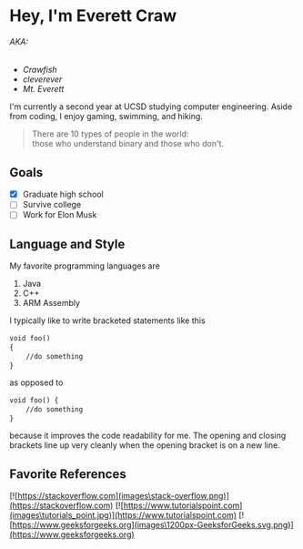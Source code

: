 # Hey, I'm Everett Craw
###### AKA:
- _Crawfish_
- _cleverever_
- _Mt. Everett_

I'm currently a second year at UCSD studying computer engineering. Aside from coding, I enjoy gaming, swimming, and hiking.

>There are 10 types of people in the world:<br />those who understand binary and those who don't.

## Goals
- [X] Graduate high school
- [ ] Survive college
- [ ] Work for Elon Musk

## Language and Style
My favorite programming languages are
1. Java
2. C++
3. ARM Assembly

I typically like to write bracketed statements like this
```
void foo()
{
    //do something
}
```
as opposed to
```
void foo() {
    //do something
}
```
because it improves the code readability for me. The opening and closing brackets line up very cleanly when the opening bracket is on a new line.

## Favorite References
[![https://stackoverflow.com](images\stack-overflow.png)](https://stackoverflow.com)
[![https://www.tutorialspoint.com](images\tutorials_point.jpg)](https://www.tutorialspoint.com)
[![https://www.geeksforgeeks.org](images\1200px-GeeksforGeeks.svg.png)](https://www.geeksforgeeks.org)